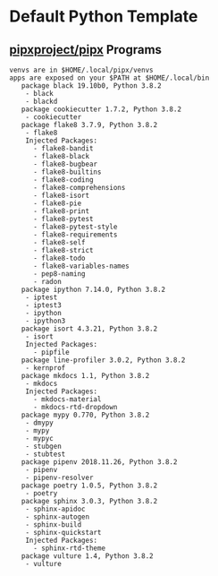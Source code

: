 Default Python Template
================================================================================

[pipxproject/pipx]  Programs
--------------------------------------------------------------------------------
```
venvs are in $HOME/.local/pipx/venvs
apps are exposed on your $PATH at $HOME/.local/bin
   package black 19.10b0, Python 3.8.2
    - black
    - blackd
   package cookiecutter 1.7.2, Python 3.8.2
    - cookiecutter
   package flake8 3.7.9, Python 3.8.2
    - flake8
    Injected Packages:
      - flake8-bandit
      - flake8-black
      - flake8-bugbear
      - flake8-builtins
      - flake8-coding
      - flake8-comprehensions
      - flake8-isort
      - flake8-pie
      - flake8-print
      - flake8-pytest
      - flake8-pytest-style
      - flake8-requirements
      - flake8-self
      - flake8-strict
      - flake8-todo
      - flake8-variables-names
      - pep8-naming
      - radon
   package ipython 7.14.0, Python 3.8.2
    - iptest
    - iptest3
    - ipython
    - ipython3
   package isort 4.3.21, Python 3.8.2
    - isort
    Injected Packages:
      - pipfile
   package line-profiler 3.0.2, Python 3.8.2
    - kernprof
   package mkdocs 1.1, Python 3.8.2
    - mkdocs
    Injected Packages:
      - mkdocs-material
      - mkdocs-rtd-dropdown
   package mypy 0.770, Python 3.8.2
    - dmypy
    - mypy
    - mypyc
    - stubgen
    - stubtest
   package pipenv 2018.11.26, Python 3.8.2
    - pipenv
    - pipenv-resolver
   package poetry 1.0.5, Python 3.8.2
    - poetry
   package sphinx 3.0.3, Python 3.8.2
    - sphinx-apidoc
    - sphinx-autogen
    - sphinx-build
    - sphinx-quickstart
    Injected Packages:
      - sphinx-rtd-theme
   package vulture 1.4, Python 3.8.2
    - vulture
```

[pipxproject/pipx]: https://github.com/pipxproject/pipx
